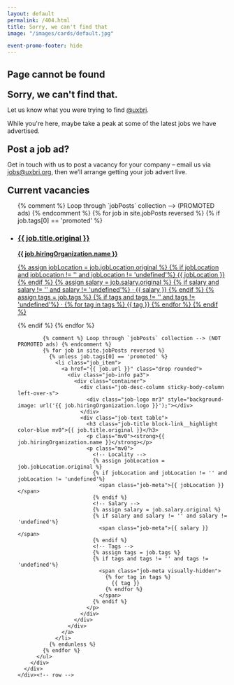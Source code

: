 ```yaml
---
layout: default
permalink: /404.html
title: Sorry, we can't find that
image: "/images/cards/default.jpg"

event-promo-footer: hide
---
```


<style>
  .job-desc-column {
    width: 33%;
  }

  @media only screen and (min-width: 851px) {
    .job-desc-column {
      width: 25%;
    }
  }

  @media only screen and (max-width: 650px) {
    .job-desc-column {
      width: 100%;
    }
  }

  @media only screen and (max-width: 951px) {
    .job-desc-column {
      margin-right: 16px;
    }
  }

  .job-meta:not(:first-child):before {
    content: " · "
  }

  h2 {
    margin: 1em 0 0.5em;
  }

  h2 + h3 {
    margin: 1em 0 0.5em;
  }

  .job-excerpt {
    display:none;
  }
</style>

<section id="hero" class="overlay__outer pa0 bg-grey-90">
  <div class="overlay__inner overflow-hidden bg-trans">
    <div class="container color-white">
      <h1 class="fs-xxxl leading-solid mb1">Page cannot be found</h1>
    </div>
  </div>
</section>

<section id="overview" class="bg-white">
  <div class="container">
    <div class="row">
      <h2>Sorry, we can't find that.</h2>
      <p>Let us know what you were trying to find <a href="http://twitter.com/uxbri/">@uxbri</a>.</p>
      <p>While you're here, maybe take a peak at some of the latest jobs we have advertised.</p>
      <div class="clearfix gutters__container">
        <div class="sticky-body-column u1of4-over-m right-over-m gutters gutter-bottom-under-m">
          <h2>Post a job ad?</h2>
          <p>
            Get in touch with us to post a vacancy for your company – email us via
            <a href="mailto:jobs@uxbri.org?subject=Post a job on UX Brighton Jobs&amp;body=Hi there, Thanks for your interest in UX Brighton Jobs. The main things we need are your name and phone number, that way we can get in touch with you to chat about your job needs.%0D%0A%0D%0AYour name:%0D%0AYour phone number:%0D%0A%0D%0AIf the job is already advertised somewhere, can you give us a link to it, please?%0D%0A%0D%0ADescription link:%0D%0A%0D%0AWe’ll get back to you ASAP.%0D%0A" title="mailto link includes instructions about what to include">jobs@uxbri.org</a>, then we’ll arrange getting your job advert live.
          </p>
        </div>
        <div class="u3of4-over-m left-over-m gutters js-sort-list">
          <h2>Current vacancies</h2>
          <ul class="job_list list no-list">
            {% comment %} Loop through `jobPosts` collection --> (PROMOTED ads) {% endcomment %}
            {% for job in site.jobPosts reversed %}
              {% if job.tags[0] == 'promoted' %}
                <li class="job_item promoted">
                  <a href="{{ job.url }}" class="drop rounded">
                    <div class="job-info pa3">
                      <div class="container">
                        <div class="job-desc-column sticky-body-column left-over-s">
                          <div class="job-logo mr3" style="background-image: url('{{ job.hiringOrganization.logo }}');"></div>
                        </div>
                        <div class="job-text table">
                          <h3 class="job-title block-link__highlight color-blue mv0">{{ job.title.original }}</h3>
                          <p class="mv0"><strong>{{ job.hiringOrganization.name }}</strong></p>
                          <p class="mv0">
                            <!-- Locality -->
                            {% assign jobLocation = job.jobLocation.original %}
                            {% if jobLocation and jobLocation != '' and jobLocation != 'undefined'%}
                              <span class="job-meta">{{ jobLocation }}</span>
                            {% endif %}
                            <!-- Salary -->
                            {% assign salary = job.salary.original %}
                            {% if salary and salary != '' and salary != 'undefined'%}
                              <span class="job-meta">{{ salary }}</span>
                            {% endif %}
                            <!-- Tags -->
                            {% assign tags = job.tags %}
                            {% if tags and tags != '' and tags != 'undefined'%}
                              <span class="job-meta visually-hidden">
                                {% for tag in tags %}
                                  {{ tag }}
                                {% endfor %}
                              </span>
                            {% endif %}
                          </p>
                        </div>
                      </div>
                    </div>
                  </a>
                </li>
              {% endif %}
            {% endfor %}

            {% comment %} Loop through `jobPosts` collection --> (NOT PROMOTED ads) {% endcomment %}
            {% for job in site.jobPosts reversed %}
              {% unless job.tags[0] == 'promoted' %}
                <li class="job_item">
                  <a href="{{ job.url }}" class="drop rounded">
                    <div class="job-info pa3">
                      <div class="container">
                        <div class="job-desc-column sticky-body-column left-over-s">
                          <div class="job-logo mr3" style="background-image: url('{{ job.hiringOrganization.logo }}');"></div>
                        </div>
                        <div class="job-text table">
                          <h3 class="job-title block-link__highlight color-blue mv0">{{ job.title.original }}</h3>
                          <p class="mv0"><strong>{{ job.hiringOrganization.name }}</strong></p>
                          <p class="mv0">
                            <!-- Locality -->
                            {% assign jobLocation = job.jobLocation.original %}
                            {% if jobLocation and jobLocation != '' and jobLocation != 'undefined'%}
                              <span class="job-meta">{{ jobLocation }}</span>
                            {% endif %}
                            <!-- Salary -->
                            {% assign salary = job.salary.original %}
                            {% if salary and salary != '' and salary != 'undefined'%}
                              <span class="job-meta">{{ salary }}</span>
                            {% endif %}
                            <!-- Tags -->
                            {% assign tags = job.tags %}
                            {% if tags and tags != '' and tags != 'undefined'%}
                              <span class="job-meta visually-hidden">
                                {% for tag in tags %}
                                  {{ tag }}
                                {% endfor %}
                              </span>
                            {% endif %}
                          </p>
                        </div>
                      </div>
                    </div>
                  </a>
                </li>
              {% endunless %}
            {% endfor %}
          </ul>
        </div>
      </div>
    </div><!-- row -->
  </div><!-- container -->
</section><!-- overview -->
